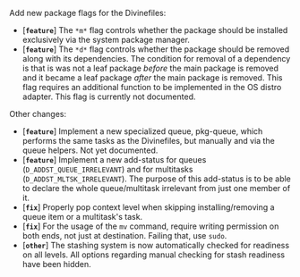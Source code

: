 Add new package flags for the Divinefiles:

* [**`feature`**] The `*m*` flag controls whether the package should be installed exclusively via the system package manager.
* [**`feature`**] The `*d*` flag controls whether the package should be removed along with its dependencies. The condition for removal of a dependency is that is was not a leaf package *before* the main package is removed and it became a leaf package *after* the main package is removed.
This flag requires an additional function to be implemented in the OS distro adapter. This flag is currently not documented.

Other changes:

* [**`feature`**] Implement a new specialized queue, pkg-queue, which performs the same tasks as the Divinefiles, but manually and via the queue helpers. Not yet documented.
* [**`feature`**] Implement a new add-status for queues (`D_ADDST_QUEUE_IRRELEVANT`) and for multitasks (`D_ADDST_MLTSK_IRRELEVANT`). The purpose of this add-status is to be able to declare the whole queue/multitask irrelevant from just one member of it.
* [**`fix`**] Properly pop context level when skipping installing/removing a queue item or a multitask's task.
* [**`fix`**] For the usage of the `mv` command, require writing permission on both ends, not just at destination. Failing that, use `sudo`.
* [**`other`**] The stashing system is now automatically checked for readiness on all levels. All options regarding manual checking for stash readiness have been hidden.